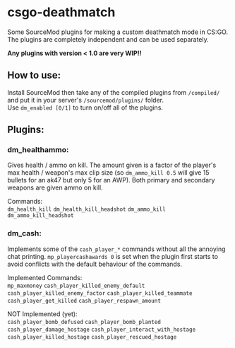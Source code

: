 # csgo-deathmatch

Some SourceMod plugins for making a custom deathmatch mode in CS:GO.  
The plugins are completely independent and can be used separately.

**Any plugins with version < 1.0 are very WIP!!**

## How to use:
Install SourceMod then take any of the compiled plugins from `/compiled/` and put it in your server's `/sourcemod/plugins/` folder.  
Use `dm_enabled [0/1]` to turn on/off all of the plugins.

## Plugins:

### dm_healthammo:
Gives health / ammo on kill. The amount given is a factor of the player's max health / weapon's max clip size (so `dm_ammo_kill 0.5` will give 15 bullets for an ak47 but only 5 for an AWP). Both primary and secondary weapons are given ammo on kill.

Commands:  
`dm_health_kill` `dm_health_kill_headshot` `dm_ammo_kill` `dm_ammo_kill_headshot`

### dm_cash:
Implements some of the `cash_player_*` commands without all the annoying chat printing. `mp_playercashawards 0` is set when the plugin first starts to avoid conflicts with the default behaviour of the commands.

Implemented Commands:  
`mp_maxmoney` `cash_player_killed_enemy_default` `cash_player_killed_enemy_factor` `cash_player_killed_teammate` `cash_player_get_killed` `cash_player_respawn_amount`

NOT Implemented (yet):  
`cash_player_bomb_defused` `cash_player_bomb_planted` `cash_player_damage_hostage` `cash_player_interact_with_hostage` `cash_player_killed_hostage` `cash_player_rescued_hostage`
